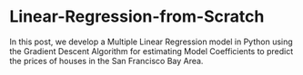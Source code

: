 # Linear-Regression-from-Scratch
In this post, we develop a Multiple Linear Regression model in Python using the Gradient Descent Algorithm for estimating Model Coefficients to predict the prices of houses in the San Francisco Bay Area.
